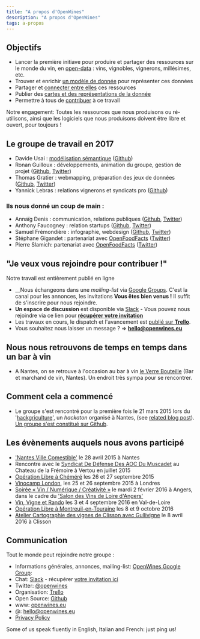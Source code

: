 ```yaml
---
title: "A propos d'OpenWines"
description: "A propos d'OpenWines"
tags: a-propos
---
```


## Objectifs

- Lancer la première initiave pour produire et partager des ressources sur le monde du vin, en [open-data](http://opendatahandbook.org) : vins, vignobles, vignerons, millésimes, etc.
- Trouver et enrichir [un modèle de donnée](http://dbpedia.org/ontology/Wine) pour représenter ces données
- Partager et [connecter entre elles](http://linkeddata.org/) ces ressources
- Publier des [cartes et des représentations de la donnée](https://umap.openstreetmap.fr/en/map/openwine_33763#10/47.1743/-1.4989)
- Permettre à tous de [contribuer](https://github.com/OpenWines) à ce travail

Notre engagement: Toutes les ressources que nous produisons ou ré-utilisons, ainsi que les logiciels que nous produisons doivent être libre et ouvert, pour toujours !


## Le groupe de travail en 2017

- Davide Usai : [modélisation sémantique](http://openwines.eu/posts/le-modele-par-l-observation-0.html) ([Github](https://github.com/davideusai))
- Ronan Guilloux : développements, animation du groupe, gestion de projet ([Github](https://github.com/ronanguilloux), [Twitter](https://twitter.com/arno_u_loginlux))
- Thomas Gratier : webmapping, préparation des jeux de données ([Github](https://github.com/ThomasG77), [Twitter](https://twitter.com/thomasg77))
- Yannick Lebras : relations vignerons et syndicats pro ([Github](https://github.com/verlectric))


### Ils nous donné un coup de main :

- Annaïg Denis : communication, relations publiques ([Github](https://github.com/adenis-tis), [Twitter](https://twitter.com/scaranaik))
- Anthony Faucogney : relation startups ([Github](https://github.com/afaucogney), [Twitter](https://twitter.com/afaucogney]))
- Samuel Frémondière : infographie, webdesign ([Github](https://github.com/samcome), [Twitter](https://twitter.com/samcome))
- Stéphane Gigandet : partenariat avec [OpenFoodFacts](http://openfoodfacts.org) ([Twitter](https://twitter.com/stephanebiz))
- Pierre Slamich: partenariat avec [OpenFoodFacts](http://openfoodfacts.org) ([Twitter](https://twitter.com/teolemon))


##  "Je veux vous rejoindre pour contribuer !"

Notre travail est entièrement publié en ligne

- __Nous échangeons dans une _mailing-list_ via [Google Groups](https://groups.google.com/forum/#!forum/openwines). C'est la canal pour les annonces, les invitations __Vous êtes bien venus !__ Il suffit de s'inscrire pour nous rejoindre.
- __Un espace de discussion__ est disponible via [Slack](https://openwines.slack.com) - Vous pouvez nous rejoindre via ce lien pour __[récupérer votre invitation](https://openwines-slackin.herokuapp.com/)__
- Les travaux en cours, le dispatch et l'avancement est [publié sur __Trello__](https://trello.com/openwines).
- Vous souhaitez nous laisser un message ? => __[hello@openwines.eu](mailto:hello@openwines.eu)__


## Nous nous retrouvons de temps en temps dans un bar à vin

- A Nantes, on se retrouve à l'occasion au bar à vin [le Verre Bouteille](https://plus.google.com/104430419707063630055/about?gl=fr&hl=fr) (Bar et marchand de vin, Nantes). Un endroit très sympa pour se rencontrer.


## Comment cela a commencé

- Le groupe s'est rencontré pour la première fois le 21 mars 2015 lors du '[hackgriculture](http://www.nantesvillecomestible.org/hackgriculture-48h-de-challenge-les-21-et-22-mars-2015/)', un _hackaton_ organisé à Nantes, (see [related blog post](/hackgriculture-2015/)). [Un groupe s'est constitué sur Github](https://github.com/OpenWines).


## Les évènements auquels nous avons participé 

- ['Nantes Ville Comestible'](http://www.nantesvillecomestible.org/lancement-officiel-de-nantes-ville-comestible-et-remise-des-prix-hackgriculture-le-280415/) le 28 avril 2015 à Nantes
- Rencontre avec le [Syndicat De Défense Des AOC Du Muscadet](http://www.muscadet-grosplant.fr/) au Chateau de la Frémoire à Vertou en juillet 2015
- [Opération Libre à Chéméré](http://www.operation-libre.org/2015-chemere/) les 26 et 27 septembre 2015
- [Vinocamp London](http://vinocamp.fr/programme-vinocamp-london/), les 25 et 26 septembre 2015 à Londres
- [Soirée « Vin / Numérique / Créativité »](http://ancre-angers.eu/soiree-experiences-numeriques-recreatives-autour-du-vin/) le mardi 2 février 2016 à Angers, dans le cadre du ['Salon des Vins de Loire d'Angers'](http://www.salondesvinsdeloire.com/le-salon/presentation/) 
- [Vin, Vigne et Rando](http://vvr-valdeloire.fr/) les 3 et 4 septembre 2016 en Val-de-Loire
- [Opération Libre à Montreuil-en-Touraine](http://www.operation-libre.org/2015-chemere/) les 8 et 9 octobre 2016
- [Atelier Cartographie des vignes de Clisson avec Gullivigne](https://gullivigne.org/index.php/2017/04/17/ateliers-7-8-avril-cartographie-vignoble-imprimante-3d/) le 8 avril 2016 à Clisson

## Communication

Tout le monde peut rejoindre notre groupe :

- Informations générales, annonces, mailing-list: [OpenWines Google Group](https://groups.google.com/forum/#!forum/openwines): 
- Chat: [Slack](https://openwines.slack.com) - récupérer [votre invitation ici](https://openwines-slackin.herokuapp.com/) 
- Twitter: [@openwines](https://twitter.com/openwines)
- Organisation: [Trello](https://trello.com/openwines)
- Open Source: [Github](https://github.com/openwines)
- www: [openwines.eu](http://openwines.eu)
- @: [hello@openwines.eu](mailto:hello@openwines.eu)
- [Privacy Policy](http://openwines.eu/privacy-policy.html)

Some of us speak fluently in English, Italian and French: just ping us!